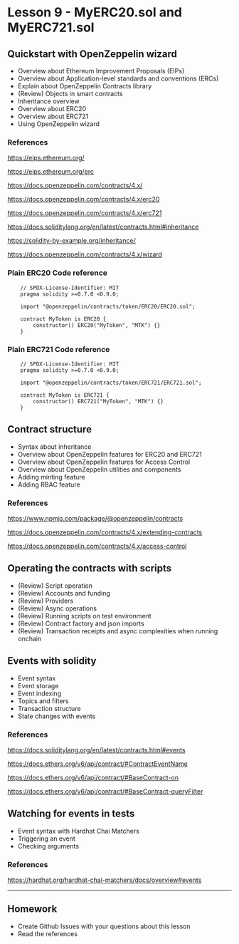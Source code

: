 # Lesson 9 - MyERC20.sol and MyERC721.sol

## Quickstart with OpenZeppelin wizard

* Overview about Ethereum Improvement Proposals (EIPs)
* Overview about Application-level standards and conventions (ERCs)
* Explain about OpenZeppelin Contracts library
* (Review) Objects in smart contracts
* Inheritance overview
* Overview about ERC20
* Overview about ERC721
* Using OpenZeppelin wizard

### References
<https://eips.ethereum.org/>

<https://eips.ethereum.org/erc>

<https://docs.openzeppelin.com/contracts/4.x/>

<https://docs.openzeppelin.com/contracts/4.x/erc20>

<https://docs.openzeppelin.com/contracts/4.x/erc721>

<https://docs.soliditylang.org/en/latest/contracts.html#inheritance>

<https://solidity-by-example.org/inheritance/>

<https://docs.openzeppelin.com/contracts/4.x/wizard>

### Plain ERC20 Code reference

        // SPDX-License-Identifier: MIT
        pragma solidity >=0.7.0 <0.9.0;

        import "@openzeppelin/contracts/token/ERC20/ERC20.sol";

        contract MyToken is ERC20 {
            constructor() ERC20("MyToken", "MTK") {}
        }

### Plain ERC721 Code reference

        // SPDX-License-Identifier: MIT
        pragma solidity >=0.7.0 <0.9.0;

        import "@openzeppelin/contracts/token/ERC721/ERC721.sol";

        contract MyToken is ERC721 {
            constructor() ERC721("MyToken", "MTK") {}
        }

## Contract structure

* Syntax about inheritance
* Overview about OpenZeppelin features for ERC20 and ERC721
* Overview about OpenZeppelin features for Access Control
* Overview about OpenZeppelin utilities and components
* Adding minting feature
* Adding RBAC feature

### References
<https://www.npmjs.com/package/@openzeppelin/contracts>

<https://docs.openzeppelin.com/contracts/4.x/extending-contracts>

<https://docs.openzeppelin.com/contracts/4.x/access-control>

## Operating the contracts with scripts

* (Review) Script operation
* (Review) Accounts and funding
* (Review) Providers
* (Review) Async operations
* (Review) Running scripts on test environment
* (Review) Contract factory and json imports
* (Review) Transaction receipts and async complexities when running onchain

## Events with solidity

* Event syntax
* Event storage
* Event indexing
* Topics and filters
* Transaction structure
* State changes with events

### References
<https://docs.soliditylang.org/en/latest/contracts.html#events>

<https://docs.ethers.org/v6/api/contract/#ContractEventName>

<https://docs.ethers.org/v6/api/contract/#BaseContract-on>

<https://docs.ethers.org/v6/api/contract/#BaseContract-queryFilter>


## Watching for events in tests

* Event syntax with Hardhat Chai Matchers
* Triggering an event
* Checking arguments

### References
<https://hardhat.org/hardhat-chai-matchers/docs/overview#events>

---

## Homework

* Create Github Issues with your questions about this lesson
* Read the references
